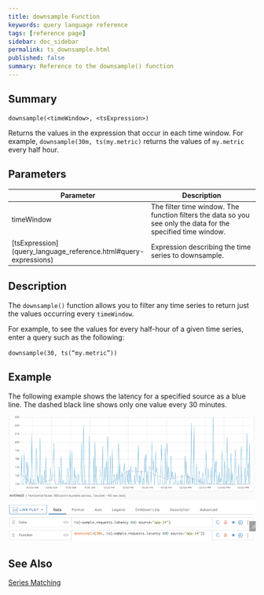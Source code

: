```yaml
---
title: downsample Function
keywords: query language reference
tags: [reference page]
sidebar: doc_sidebar
permalink: ts_downsample.html
published: false
summary: Reference to the downsample() function
---
```

<!---Removing this page from the doc. The align() function does the same thing with more options.--->

## Summary
```
downsample(<timeWindow>, <tsExpression>)
```
Returns the values in the expression that occur in each time window. For example, `downsample(30m, ts(my.metric)` returns the values of `my.metric` every half hour.


## Parameters
<table>
<tbody>
<thead>
<tr><th width="20%">Parameter</th><th width="80%">Description</th></tr>
</thead>
<tr>
<td>timeWindow</td>
<td>The filter time window. The function filters the data so you see only the data for the specified time window.  </td>
</tr>
<tr>
<td markdown="span"> [tsExpression](query_language_reference.html#query-expressions)</td>
<td>Expression describing the time series to downsample. </td>
</tr>
</tbody>
</table>

## Description

The `downsample()` function allows you to filter any time series to return just the values occurring every `timeWindow`.

For example, to see the values for every half-hour of a given time series,  enter a query such as the following:

``
downsample(30, ts(“my.metric”))
``

## Example

The following example shows the latency for a specified source as a blue line. The dashed black line shows only one value every 30 minutes.

![downsample example](images/ts_downsample.png)


## See Also

[Series Matching](query_language_series_matching.html)
